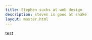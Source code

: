 ```yaml
---
title: Stephen sucks at web design
description: steven is good at snake
layout: master.html
---
```

test
